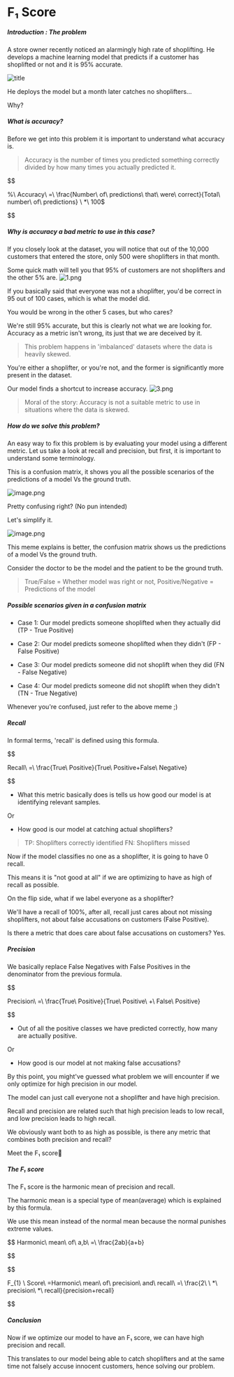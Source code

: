 # F₁ Score

##### Introduction : The problem

A store owner recently noticed an alarmingly high rate of shoplifting. He develops a machine learning model that predicts if a customer has shoplifted or not and it is 95% accurate. 

![title](../images/00_F1/title.jpg)

He deploys the model but a month later catches no shoplifters...

Why?

##### What is accuracy?

Before we get into this problem it is important to understand what accuracy is.

> Accuracy is the number of times you predicted something correctly divided by how many times you actually predicted it.

$$

\%\ Accuracy\ =\ \frac{Number\ of\ predictions\ that\ were\ correct}{Total\ number\ of\ predictions} \ *\ 100$

$$

##### Why is accuracy a bad metric to use in this case?

If you closely look at the dataset, you will notice that out of the 10,000 customers that entered the store, only 500 were shoplifters in that month.

Some quick math will tell you that 95% of customers are not shoplifters and the other 5% are.
![1.png](../images/00_F1/1.png)


If you basically said that everyone was not a shoplifter, you'd be correct in 95 out of 100 cases, which is what the model did.

You would be wrong in the other 5 cases, but who cares? 

We're still 95% accurate, but this is clearly not what we are looking for. Accuracy as a metric isn't wrong, its just that we are deceived by it.

> This problem happens in 'imbalanced' datasets where the data is heavily skewed.

You're either a shoplifter, or you're not, and the former is significantly more present in the dataset.

Our model finds a shortcut to increase accuracy.
![3.png](../images/00_F1/3.png)


> Moral of the story: Accuracy is not a suitable metric to use in situations where the data is skewed.

##### How do we solve this problem?

An easy way to fix this problem is by evaluating your model using a different metric.
Let us take a look at recall and precision, but first, it is important to understand some terminology.

This is a confusion matrix, it shows you all the possible scenarios of the predictions of a model Vs the ground truth.

![image.png](https://cdn.hashnode.com/res/hashnode/image/upload/v1621166108004/JY7AhuDMu.png)

Pretty confusing right? 
(No pun intended)

Let's simplify it.

![image.png](https://cdn.hashnode.com/res/hashnode/image/upload/v1621161421951/GnhZThbH0.png)

This meme explains is better, the confusion matrix shows us the predictions of a model Vs the ground truth. 

Consider the doctor to be the model and the patient to be the ground truth.

> True/False = Whether model was right or not, Positive/Negative = Predictions of the model

##### Possible scenarios given in a confusion matrix

- Case 1: Our model predicts someone shoplifted when they actually did (TP - True Positive)

- Case 2: Our model predicts someone shoplifted when they didn't (FP - False Positive)

- Case 3: Our model predicts someone did not shoplift when they did (FN - False Negative)

- Case 4: Our model predicts someone did not shoplift when they didn't (TN - True Negative) 

Whenever you're confused, just refer to the above meme ;)

##### Recall

In formal terms, 'recall' is defined using this formula.

$$

 Recall\ =\ \frac{True\ Positive}{True\ Positive+False\ Negative}

$$

- What this metric basically does is tells us how good our model is at identifying relevant samples.

Or

- How good is our model at catching actual shoplifters?

> TP: Shoplifters correctly identified
> FN: Shoplifters missed

Now if the model classifies no one as a shoplifter, it is going to have 0 recall.

This means it is "not good at all" if we are optimizing to have as high of recall as possible. 

On the flip side, what if we label everyone as a shoplifter?

We'll have a recall of 100%, after all, recall just cares about not missing shoplifters, not about false accusations on customers (False Positive).

Is there a metric that does care about false accusations on customers? Yes.

##### Precision

We basically replace False Negatives with False Positives in the denominator from the previous formula.

$$

Precision\ =\ \frac{True\ Positive}{True\ Positive\ +\ False\ Positive}

$$

- Out of all the positive classes we have predicted correctly, how many are actually positive.

Or

- How good is our model at not making false accusations?

By this point, you might've guessed what problem we will encounter if we only optimize for high precision in our model.

The model can just call everyone not a shoplifter and have high precision.

Recall and precision are related such that high precision leads to low recall, and low precision leads to high recall.

We obviously want both to as high as possible, is there any metric that combines both precision and recall?

Meet the F₁ score👋

##### The F₁ score

The F₁ score is the harmonic mean of precision and recall. 

The harmonic mean is a special type of mean(average) which is explained by this formula.

We use this mean instead of the normal mean because the normal punishes extreme values.

$$
Harmonic\ mean\ of\ a,b\ =\ \frac{2ab}{a+b}

$$

$$

F_{1} \ Score\ =Harmonic\ mean\ of\ precision\ and\ recall\ =\ \frac{2\ \ *\ precision\ *\ recall}{precision+recall}

$$


##### Conclusion

Now if we optimize our model to have an F₁ score, we can have high precision and recall.

This translates to our model being able to catch shoplifters and at the same time not falsely accuse innocent customers, hence solving our problem.


